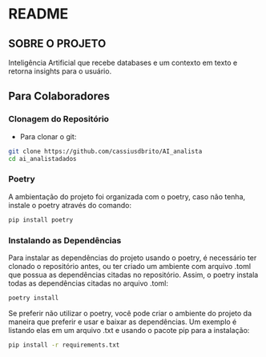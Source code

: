 # README

## SOBRE O PROJETO
Inteligência Artificial que recebe databases e um contexto em texto e retorna insights para o usuário.

## Para Colaboradores

### Clonagem do Repositório
- Para clonar o git:  
```bash  
git clone https://github.com/cassiusdbrito/AI_analista   
cd ai_analistadados
```

### Poetry
A ambientação do projeto foi organizada com o poetry, caso não tenha, instale o poetry através do comando:  
```bash
pip install poetry
```
### Instalando as Dependências
Para instalar as dependências do projeto usando o poetry, é necessário ter clonado o repositório antes, ou ter criado um ambiente com arquivo .toml que possua as dependências citadas no repositório. Assim, o poetry instala todas as dependências citadas no arquivo .toml:  
  
```bash
poetry install
```
Se preferir não utilizar o poetry, você pode criar o ambiente do projeto da maneira que preferir e usar e baixar as dependências. Um exemplo é listando elas em um arquivo .txt e usando o pacote pip para a instalação:  
```bash
pip install -r requirements.txt
```


